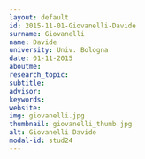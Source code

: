 ```yaml
---
layout: default 
id: 2015-11-01-Giovanelli-Davide
surname: Giovanelli
name: Davide
university: Univ. Bologna
date: 01-11-2015
aboutme: 
research_topic: 
subtitle: 
advisor: 
keywords: 
website: 
img: giovanelli.jpg
thumbnail: giovanelli_thumb.jpg
alt: Giovanelli Davide
modal-id: stud24
---
```

